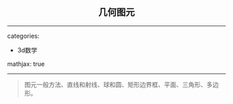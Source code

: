 ## <center> 几何图元</center>

--- 
categories:
  - 3d数学

mathjax: true

---

> 图元一般方法、直线和射线、球和圆、矩形边界框、平面、三角形、多边形。